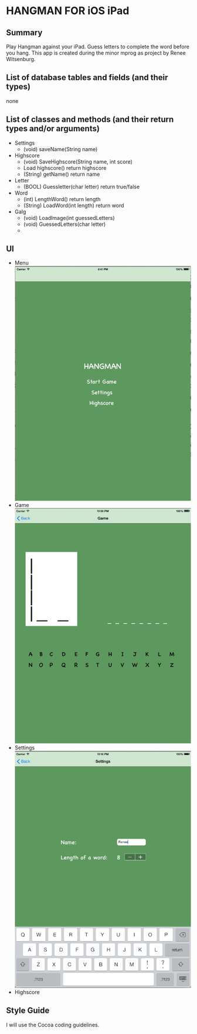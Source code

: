 HANGMAN FOR iOS iPad
=============
Summary
-------------
Play Hangman against your iPad. Guess letters to complete the word before you hang. 
This app is created during the minor mprog as project by Renee Witsenburg.

List of database tables and fields (and their types)
-------------
none

List of classes and methods (and their return types and/or arguments)
-------------
* Settings
  * (void) saveName(String name)
* Highscore
  * (void) SaveHighscore(String name, int score)
  * Load highscore() return highscore
  * (String) getName() return name
* Letter
  * (BOOL) Guessletter(char letter) return true/false
* Word
  * (int) LengthWord() return length
  * (String) LoadWord(int length) return word
* Galg
  * (void) LoadImage(int guessedLetters)
  * (void) GuessedLetters(char letter)
  * 


UI
-------------
* Menu
![Alt text](/doc/mockup_galgje_menu.png "Hangman menu")
* Game
![Alt text](/doc/mockup_galgje.png "Hangman the game")
* Settings
![Alt text](/doc/mockup_settings.png "Hangman settings")
* Highscore

Style Guide
-------------
I will use the Cocoa coding guidelines.

